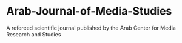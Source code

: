 # Arab-Journal-of-Media-Studies
A refereed scientific journal published by the Arab Center for Media Research and Studies
